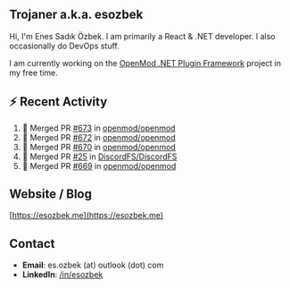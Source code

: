 ##  Trojaner a.k.a. esozbek
Hi, I'm Enes Sadık Özbek. I am primarily a React & .NET developer. I also occasionally do DevOps stuff.

I am currently working on the [OpenMod .NET Plugin Framework](https://github.com/openmod/openmod) project in my free time. 

## :zap: Recent Activity

<!--START_SECTION:activity-->
1. 🎉 Merged PR [#673](https://github.com/openmod/openmod/pull/673) in [openmod/openmod](https://github.com/openmod/openmod)
2. 🎉 Merged PR [#672](https://github.com/openmod/openmod/pull/672) in [openmod/openmod](https://github.com/openmod/openmod)
3. 🎉 Merged PR [#670](https://github.com/openmod/openmod/pull/670) in [openmod/openmod](https://github.com/openmod/openmod)
4. 🎉 Merged PR [#25](https://github.com/DiscordFS/DiscordFS/pull/25) in [DiscordFS/DiscordFS](https://github.com/DiscordFS/DiscordFS)
5. 🎉 Merged PR [#669](https://github.com/openmod/openmod/pull/669) in [openmod/openmod](https://github.com/openmod/openmod)
<!--END_SECTION:activity-->

## Website / Blog
[https://esozbek.me](https://esozbek.me)

## Contact
- **Email**: es.ozbek (at) outlook (dot) com
- **LinkedIn**: [/in/esozbek](https://linkedin.com/in/esozbek)
